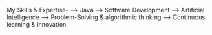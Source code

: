 My Skills & Expertise-
--> Java 
--> Software Development
--> Artificial Intelligence 
--> Problem-Solving & algorithmic thinking
--> Continuous learning & innovation
